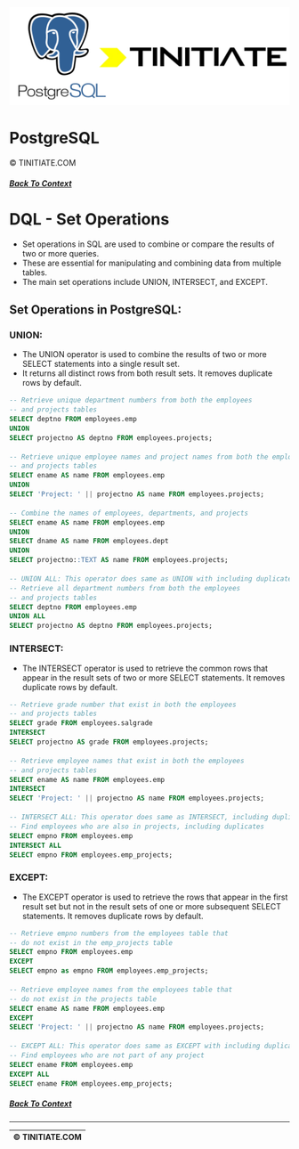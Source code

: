 ![PostgreSQL Tinitiate Image](postgresql_tinitiate.png)

# PostgreSQL
&copy; TINITIATE.COM

##### [Back To Context](./README.md)

# DQL - Set Operations
* Set operations in SQL are used to combine or compare the results of two or more queries.
* These are essential for manipulating and combining data from multiple tables.
* The main set operations include UNION, INTERSECT, and EXCEPT.

## Set Operations in PostgreSQL:
### UNION:
* The UNION operator is used to combine the results of two or more SELECT statements into a single result set.
* It returns all distinct rows from both result sets. It removes duplicate rows by default.
```sql
-- Retrieve unique department numbers from both the employees 
-- and projects tables
SELECT deptno FROM employees.emp
UNION
SELECT projectno AS deptno FROM employees.projects;

-- Retrieve unique employee names and project names from both the employees
-- and projects tables
SELECT ename AS name FROM employees.emp
UNION
SELECT 'Project: ' || projectno AS name FROM employees.projects;

-- Combine the names of employees, departments, and projects
SELECT ename AS name FROM employees.emp
UNION
SELECT dname AS name FROM employees.dept
UNION
SELECT projectno::TEXT AS name FROM employees.projects;

-- UNION ALL: This operator does same as UNION with including duplicate rows
-- Retrieve all department numbers from both the employees
-- and projects tables
SELECT deptno FROM employees.emp
UNION ALL
SELECT projectno AS deptno FROM employees.projects;
```
### INTERSECT:
* The INTERSECT operator is used to retrieve the common rows that appear in the result sets of two or more SELECT statements. It removes duplicate rows by default.
```sql
-- Retrieve grade number that exist in both the employees
-- and projects tables
SELECT grade FROM employees.salgrade
INTERSECT
SELECT projectno AS grade FROM employees.projects;

-- Retrieve employee names that exist in both the employees
-- and projects tables
SELECT ename AS name FROM employees.emp
INTERSECT
SELECT 'Project: ' || projectno AS name FROM employees.projects;

-- INTERSECT ALL: This operator does same as INTERSECT, including duplicate rows
-- Find employees who are also in projects, including duplicates
SELECT empno FROM employees.emp
INTERSECT ALL
SELECT empno FROM employees.emp_projects;
```
### EXCEPT:
* The EXCEPT operator is used to retrieve the rows that appear in the first result set but not in the result sets of one or more subsequent SELECT statements. It removes duplicate rows by default.
```sql
-- Retrieve empno numbers from the employees table that
-- do not exist in the emp_projects table
SELECT empno FROM employees.emp
EXCEPT
SELECT empno as empno FROM employees.emp_projects;

-- Retrieve employee names from the employees table that
-- do not exist in the projects table
SELECT ename AS name FROM employees.emp
EXCEPT
SELECT 'Project: ' || projectno AS name FROM employees.projects;

-- EXCEPT ALL: This operator does same as EXCEPT with including duplicate rows
-- Find employees who are not part of any project
SELECT ename FROM employees.emp
EXCEPT ALL
SELECT ename FROM employees.emp_projects;
```

##### [Back To Context](./README.md)
***
| &copy; TINITIATE.COM |
|----------------------|
